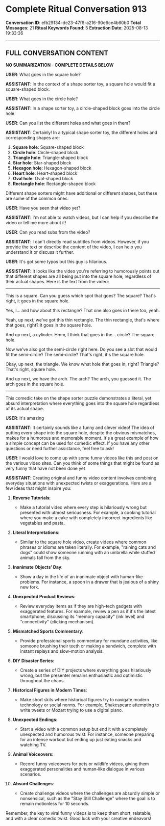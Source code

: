# Complete Ritual Conversation 913

**Conversation ID**: efb29134-de23-47f6-a216-90e6ce4b60b0
**Total Messages**: 21
**Ritual Keywords Found**: 5
**Extraction Date**: 2025-08-13 19:33:36

---

## FULL CONVERSATION CONTENT

**NO SUMMARIZATION - COMPLETE DETAILS BELOW**

**USER**: What goes in the square hole?

**ASSISTANT**: In the context of a shape sorter toy, a square hole would fit a square-shaped block.

**USER**: What goes in the circle hole?

**ASSISTANT**: In a shape sorter toy, a circle-shaped block goes into the circle hole.

**USER**: Can you list the different holes and what goes in them?

**ASSISTANT**: Certainly! In a typical shape sorter toy, the different holes and corresponding shapes are:

1. **Square hole**: Square-shaped block
2. **Circle hole**: Circle-shaped block
3. **Triangle hole**: Triangle-shaped block
4. **Star hole**: Star-shaped block
5. **Hexagon hole**: Hexagon-shaped block
6. **Heart hole**: Heart-shaped block
7. **Oval hole**: Oval-shaped block
8. **Rectangle hole**: Rectangle-shaped block

Different shape sorters might have additional or different shapes, but these are some of the common ones.

**USER**: Have you seen that video yet?

**ASSISTANT**: I'm not able to watch videos, but I can help if you describe the video or tell me more about it!

**USER**: Can you read subs from the video?

**ASSISTANT**: I can't directly read subtitles from videos. However, if you provide the text or describe the content of the video, I can help you understand it or discuss it further.

**USER**: It's got some typos but this guy is hilarious.

**ASSISTANT**: It looks like the video you're referring to humorously points out that different shapes are all being put into the square hole, regardless of their actual shapes. Here is the text from the video:

---

This is a square. Can you guess which spot that goes? The square? That's right, it goes in the square hole.

Yes, I... and how about this rectangle? That one also goes in there too, yeah.

Yeah, up next, we've got this thin rectangle. The thin rectangle, that's where that goes, right? It goes in the square hole.

And up next, a cylinder. Hmm, I think that goes in the... circle? The square hole.

Now we've also got the semi-circle right here. Do you see a slot that would fit the semi-circle? The semi-circle? That's right, it's the square hole.

Okay, up next, the triangle. We know what hole that goes in, right? Triangle? That's right, square hole.

And up next, we have the arch. The arch? The arch, you guessed it. The arch goes in the square hole.

---

This comedic take on the shape sorter puzzle demonstrates a literal, yet absurd interpretation where everything goes into the square hole regardless of its actual shape.

**USER**: It's amazing

**ASSISTANT**: It certainly sounds like a funny and clever video! The idea of putting every shape into the square hole, despite the obvious mismatches, makes for a humorous and memorable moment. It's a great example of how a simple concept can be used for comedic effect. If you have any other questions or need further assistance, feel free to ask!

**USER**: I would love to come up with some funny videos like this and post on the various video sites. Can you think of some things that might be found as very funny that have not been done yet

**ASSISTANT**: Creating original and funny video content involves combining everyday situations with unexpected twists or exaggerations. Here are a few ideas that might inspire you:

1. **Reverse Tutorials**:
   - Make a tutorial video where every step is hilariously wrong but presented with utmost seriousness. For example, a cooking tutorial where you make a cake with completely incorrect ingredients like vegetables and pasta.

2. **Literal Interpretations**:
   - Similar to the square hole video, create videos where common phrases or idioms are taken literally. For example, "raining cats and dogs" could show someone running with an umbrella while stuffed animals fall from the sky.

3. **Inanimate Objects’ Day**:
   - Show a day in the life of an inanimate object with human-like problems. For instance, a spoon in a drawer that is jealous of a shiny new fork.

4. **Unexpected Product Reviews**:
   - Review everyday items as if they are high-tech gadgets with exaggerated features. For example, review a pen as if it's the latest smartphone, discussing its "memory capacity" (ink level) and "connectivity" (clicking mechanism).

5. **Mismatched Sports Commentary**:
   - Provide professional sports commentary for mundane activities, like someone brushing their teeth or making a sandwich, complete with instant replays and slow-motion analysis.

6. **DIY Disaster Series**:
   - Create a series of DIY projects where everything goes hilariously wrong, but the presenter remains enthusiastic and optimistic throughout the chaos.

7. **Historical Figures in Modern Times**:
   - Make short skits where historical figures try to navigate modern technology or social norms. For example, Shakespeare attempting to write tweets or Mozart trying to use a digital piano.

8. **Unexpected Endings**:
   - Start a video with a common setup but end it with a completely unexpected and humorous twist. For instance, someone preparing for an intense workout but ending up just eating snacks and watching TV.

9. **Animal Voiceovers**:
   - Record funny voiceovers for pets or wildlife videos, giving them exaggerated personalities and human-like dialogue in various scenarios.

10. **Absurd Challenges**:
    - Create challenge videos where the challenges are absurdly simple or nonsensical, such as the "Stay Still Challenge" where the goal is to remain motionless for 10 seconds.

Remember, the key to viral funny videos is to keep them short, relatable, and with a clear comedic twist. Good luck with your creative endeavors!